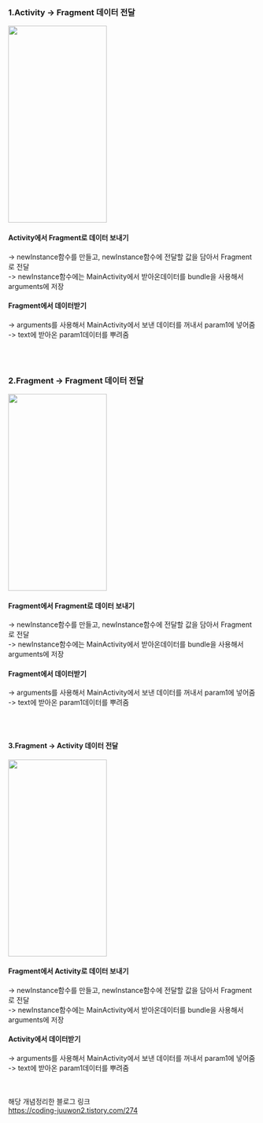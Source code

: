 
### 1.Activity -> Fragment 데이터 전달 
<img src="https://github.com/wndnjs00/FragmentExample/assets/89961868/a6f4971e-c338-44f7-8930-4e40ea6a6009" width="200" height="400">

#### Activity에서 Fragment로 데이터 보내기
-> newInstance함수를 만들고, newInstance함수에 전달할 값을 담아서 Fragment로 전달<br/>
-> newInstance함수에는 MainActivity에서 받아온데이터를 bundle을 사용해서 arguments에 저장 <br/>
#### Fragment에서 데이터받기
-> arguments를 사용해서 MainActivity에서 보낸 데이터를 꺼내서 param1에 넣어줌 <br/>
-> text에 받아온 param1데이터를 뿌려줌<br/>



<br/><br/>
### 2.Fragment -> Fragment 데이터 전달 
<img src="https://github.com/wndnjs00/FragmentExample/assets/89961868/d6d7bb5f-09c6-4d01-82bf-b5780be09b30" width="200" height="400">

#### Fragment에서 Fragment로 데이터 보내기
-> newInstance함수를 만들고, newInstance함수에 전달할 값을 담아서 Fragment로 전달<br/>
-> newInstance함수에는 MainActivity에서 받아온데이터를 bundle을 사용해서 arguments에 저장 <br/>
#### Fragment에서 데이터받기
-> arguments를 사용해서 MainActivity에서 보낸 데이터를 꺼내서 param1에 넣어줌 <br/>
-> text에 받아온 param1데이터를 뿌려줌<br/>




<br/><br/>
#### 3.Fragment -> Activity 데이터 전달 
<img src="https://github.com/wndnjs00/FragmentExample/assets/89961868/866f8c11-7985-428c-a735-47a9cafc008b" width="200" height="400">

#### Fragment에서 Activity로 데이터 보내기
-> newInstance함수를 만들고, newInstance함수에 전달할 값을 담아서 Fragment로 전달<br/>
-> newInstance함수에는 MainActivity에서 받아온데이터를 bundle을 사용해서 arguments에 저장 <br/>
#### Activity에서 데이터받기
-> arguments를 사용해서 MainActivity에서 보낸 데이터를 꺼내서 param1에 넣어줌 <br/>
-> text에 받아온 param1데이터를 뿌려줌<br/>





<br/><br/>
해당 개념정리한 블로그 링크<br/>
<https://coding-juuwon2.tistory.com/274>
